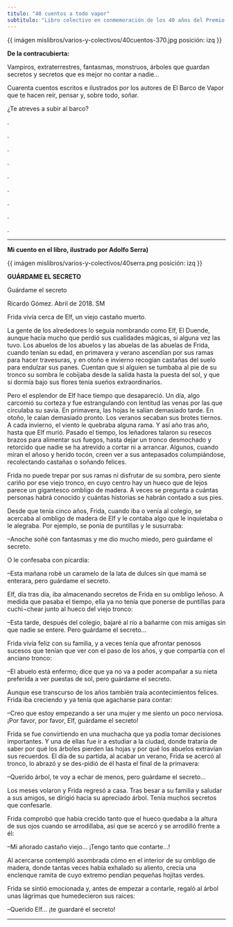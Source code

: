 ```yaml
---
titulo: "40 cuentos a todo vapor"
subtitulo: "Libro colectivo en conmemoración de los 40 años del Premio Barco de Vapor. Editorial SM. Colección Barco de Vapor. Número 252. Septiembre de 2018"
---
```

{{ imágen mislibros/varios-y-colectivos/40cuentos-370.jpg posición: izq }}

**De la contracubierta:**

Vampiros, extraterrestres, fantasmas, monstruos, árboles que guardan secretos y secretos que es mejor no contar a nadie...

Cuarenta cuentos escritos e ilustrados por los autores de El Barco de Vapor que te hacen reír, pensar y, sobre todo, soñar.

¿Te atreves a subir al barco?

.

.

.

.

.

.

.

.

.

---

**Mi cuento en el libro, ilustrado por Adolfo Serra)**

{{ imágen mislibros/varios-y-colectivos/40serra.png posición: izq }}

**GUÁRDAME EL SECRETO**

Guárdame el secreto


Ricardo Gómez. Abril de 2018. SM






Frida vivía cerca de Elf, un viejo castaño muerto.  

La gente de los alrededores lo seguía nombrando como Elf, El Duende, aunque hacía mucho que perdió sus cualidades mágicas, si alguna vez las tuvo. Los abuelos de los abuelos y las abuelas de las abuelas de Frida, cuando tenían su edad, en primavera y verano ascendían por sus ramas para hacer travesuras, y en otoño e invierno recogían castañas del suelo para endulzar sus panes. Cuentan que si alguien se tumbaba al pie de su tronco su sombra le cobijaba desde la salida hasta la puesta del sol, y que si dormía bajo sus flores tenía sueños extraordinarios.  

Pero el esplendor de Elf hace tiempo que desapareció. Un día, algo carcomió su corteza y fue estrangulando con lentitud las venas por las que circulaba su savia. En primavera, las hojas le salían demasiado tarde. En otoño, le caían demasiado pronto. Los veranos secaban sus brotes tiernos. A cada invierno, el viento le quebraba alguna rama. Y así año tras año, hasta que Elf murió. Pasado el tiempo, los leñadores talaron su resecos brazos para alimentar sus fuegos, hasta dejar un tronco desmochado y retorcido que nadie se ha atrevido a cortar ni a arrancar. Algunos, cuando miran el añoso y herido tocón, creen ver a sus antepasados columpiándose, recolectando castañas o soñando felices.

Frida no puede trepar por sus ramas ni disfrutar de su sombra, pero siente cariño por ese viejo tronco, en cuyo centro hay un hueco que de lejos parece un gigantesco ombligo de madera. A veces se pregunta a cuántas personas habrá conocido y cuántas historias se habrán contado a sus pies. 

Desde que tenía cinco años, Frida, cuando iba o venía al colegio, se acercaba al ombligo de madera de Elf y le contaba algo que le inquietaba o le alegraba. Por ejemplo, se ponía de puntillas y le susurraba:

–Anoche soñé con fantasmas y me dio mucho miedo, pero guárdame el secreto. 

O le confesaba con picardía: 

–Esta mañana robé un caramelo de la lata de dulces sin que mamá se enterara, pero guárdame el secreto. 

Elf, día tras día, iba almacenando secretos de Frida en su ombligo leñoso. A medida que pasaba el tiempo, ella ya no tenía que ponerse de puntillas para cuchi¬chear junto al hueco del viejo tronco:

–Esta tarde, después del colegio, bajaré al río a bañarme con mis amigas sin que nadie se entere. Pero guárdame el secreto…

Frida vivía feliz con su familia, y a veces tenía que afrontar penosos sucesos que tenían que ver con el paso de los años, y que compartía con el anciano tronco:

–El abuelo está enfermo; dice que ya no va a poder acompañar a su nieta preferida a ver puestas de sol, pero guárdame el secreto. 

Aunque ese transcurso de los años también traía acontecimientos felices. Frida iba creciendo y ya tenía que agacharse para contar:

–Creo que estoy empezando a ser una mujer y me siento un poco nerviosa. ¡Por favor, por favor, Elf, guárdame el secreto!

Frida se fue convirtiendo en una muchacha que ya podía tomar decisiones importantes. Y una de ellas fue ir a estudiar a la ciudad, donde trataría de saber por qué los árboles pierden las hojas y por qué los abuelos extravían sus recuerdos. El día de su partida, al acabar un verano, Frida se acercó al tronco, lo abrazó y se des-pidió de él hasta el final de la primavera:

–Querido árbol, te voy a echar de menos, pero guárdame el secreto…

Los meses volaron y Frida regresó a casa. Tras besar a su familia y saludar a sus amigos, se dirigió hacia su apreciado árbol. Tenía muchos secretos que confesarle.

Frida comprobó que había crecido tanto que el hueco quedaba a la altura de sus ojos cuando se arrodillaba, así que se acercó y se arrodilló frente a él:

–Mi añorado castaño viejo… ¡Tengo tanto que contarte…!

Al acercarse contempló asombrada cómo en el interior de su ombligo de madera, donde tantas veces había exhalado su aliento, crecía una enclenque ramita de cuyo extremo pendían pequeñas hojitas verdes. 

Frida se sintió emocionada y, antes de empezar a contarle, regaló al árbol unas lágrimas que humedecieron sus raíces:

–Querido Elf… ¡te guardaré el secreto!

---








